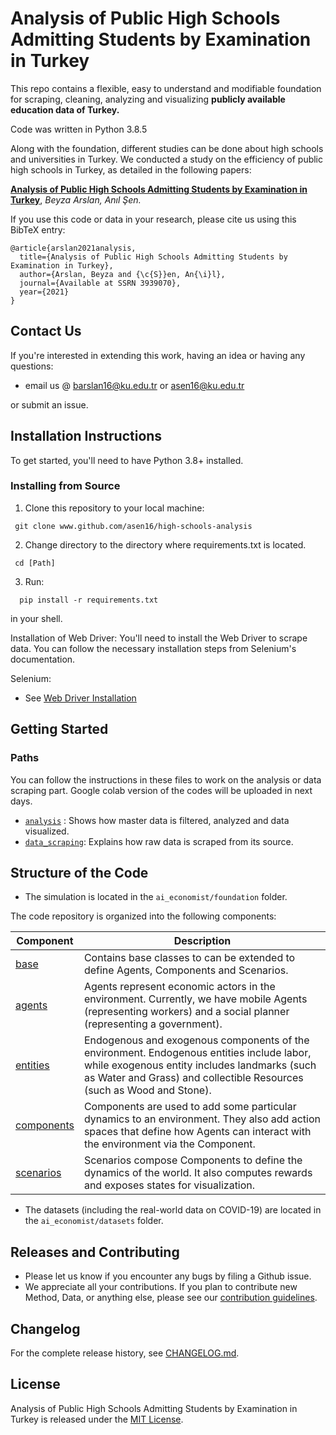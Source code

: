 # Analysis of Public High Schools Admitting Students by Examination in Turkey


This repo contains a flexible, easy to understand and modifiable foundation for scraping, cleaning, analyzing and visualizing **publicly available education data of Turkey.**

Code was written in Python 3.8.5

Along with the foundation, different studies can be done about high schools and universities in Turkey. We conducted a study on the efficiency of public high schools in Turkey, as detailed in the following papers:


**[Analysis of Public High Schools Admitting Students by Examination in Turkey](https://papers.ssrn.com/sol3/papers.cfm?abstract_id=3939070)**,
*Beyza Arslan, Anıl Şen.*


If you use this code or data in your research, please cite us using this BibTeX entry:

```
@article{arslan2021analysis,
  title={Analysis of Public High Schools Admitting Students by Examination in Turkey},
  author={Arslan, Beyza and {\c{S}}en, An{\i}l},
  journal={Available at SSRN 3939070},
  year={2021}
}
```

## Contact Us

If you're interested in extending this work, having an idea or having any questions:
- email us @ barslan16@ku.edu.tr or asen16@ku.edu.tr

or submit an issue.

## Installation Instructions

To get started, you'll need to have Python 3.8+ installed.


### Installing from Source

1. Clone this repository to your local machine:

  ```
   git clone www.github.com/asen16/high-schools-analysis
   ```

2. Change directory to the directory where requirements.txt is located.


  ```pyfunctiontypecomment
   cd [Path]
   ```

3. Run:

 ```pyfunctiontypecomment
   pip install -r requirements.txt
   ```
   in your shell.


Installation of Web Driver: You'll need to install the Web Driver to scrape data. You can follow the necessary installation steps from Selenium's documentation.

Selenium:
- See [Web Driver Installation](https://www.selenium.dev/selenium/docs/api/py/index.html#installing)


## Getting Started

### Paths
You can follow the instructions in these files to work on the analysis or data scraping part. Google colab version of the codes will be uploaded in next days.

- [`analysis`](https://github.com/asen16/high-schools-analysis/tree/main/analysis) : Shows how master data is filtered, analyzed and data visualized.
- [`data_scraping`](https://github.com/asen16/high-schools-analysis/tree/main/data_scraping): Explains how raw data is scraped from its source.

## Structure of the Code

- The simulation is located in the `ai_economist/foundation` folder.

The code repository is organized into the following components:

| Component | Description |
| --- | --- |
| [base](https://www.github.com/salesforce/ai-economist/blob/master/ai_economist/foundation/base) | Contains base classes to can be extended to define Agents, Components and Scenarios. |
| [agents](https://www.github.com/salesforce/ai-economist/blob/master/ai_economist/foundation/agents) | Agents represent economic actors in the environment. Currently, we have mobile Agents (representing workers) and a social planner (representing a government). |
| [entities](https://www.github.com/salesforce/ai-economist/blob/master/ai_economist/foundation/entities) | Endogenous and exogenous components of the environment. Endogenous entities include labor, while exogenous entity includes landmarks (such as Water and Grass) and collectible Resources (such as Wood and Stone). |
| [components](https://www.github.com/salesforce/ai-economist/blob/master/ai_economist/foundation/components) | Components are used to add some particular dynamics to an environment. They also add action spaces that define how Agents can interact with the environment via the Component. |
| [scenarios](https://www.github.com/salesforce/ai-economist/blob/master/ai_economist/foundation/scenarios) | Scenarios compose Components to define the dynamics of the world. It also computes rewards and exposes states for visualization. |

- The datasets (including the real-world data on COVID-19) are located in the `ai_economist/datasets` folder.

## Releases and Contributing

- Please let us know if you encounter any bugs by filing a Github issue.
- We appreciate all your contributions. If you plan to contribute new Method, Data, or anything else, please see our [contribution guidelines](https://www.github.com/asen16/high-schools-analysis/blob/main/CONTRIBUTING.md).

## Changelog

For the complete release history, see [CHANGELOG.md](https://www.github.com/asen16/high-schools-analysis/blob/main/CHANGELOG.md).

## License
Analysis of Public High Schools Admitting Students by Examination in Turkey is released under the [MIT License](https://www.github.com/asen16/high-schools-analysis/blob/main/LICENSE).
